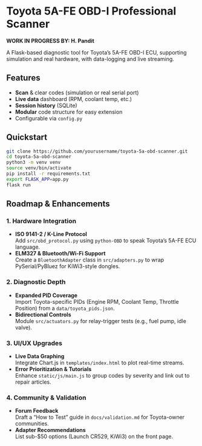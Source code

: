 # Toyota 5A-FE OBD-I Professional Scanner

**WORK IN PROGRESS BY: H. Pandit**

A Flask-based diagnostic tool for Toyota’s 5A-FE OBD-I ECU, supporting simulation and real hardware, with data-logging and live streaming.

## Features

- **Scan** & clear codes (simulation or real serial port)
- **Live data** dashboard (RPM, coolant temp, etc.)
- **Session history** (SQLite)
- **Modular** code structure for easy extension
- Configurable via `config.py`

## Quickstart

```bash
git clone https://github.com/yourusername/toyota-5a-obd-scanner.git
cd toyota-5a-obd-scanner
python3 -m venv venv
source venv/bin/activate
pip install -r requirements.txt
export FLASK_APP=app.py
flask run
```

## Roadmap & Enhancements

### 1. Hardware Integration
- **ISO 9141-2 / K-Line Protocol**  
  Add `src/obd_protocol.py` using `python-OBD` to speak Toyota’s 5A-FE ECU language.
- **ELM327 & Bluetooth/Wi-Fi Support**  
  Create a `BluetoothAdapter` class in `src/adapters.py` to wrap PySerial/PyBluez for KiWi3-style dongles.

### 2. Diagnostic Depth
- **Expanded PID Coverage**  
  Import Toyota-specific PIDs (Engine RPM, Coolant Temp, Throttle Position) from a `data/toyota_pids.json`.
- **Bidirectional Controls**  
  Module `src/actuators.py` for relay-trigger tests (e.g., fuel pump, idle valve).

### 3. UI/UX Upgrades
- **Live Data Graphing**  
  Integrate Chart.js in `templates/index.html` to plot real-time streams.
- **Error Prioritization & Tutorials**  
  Enhance `static/js/main.js` to group codes by severity and link out to repair articles.

### 4. Community & Validation
- **Forum Feedback**  
  Draft a “How to Test” guide in `docs/validation.md` for Toyota-owner communities.
- **Adapter Recommendations**  
  List sub-$50 options (Launch CR529, KiWi3) on the front page.
